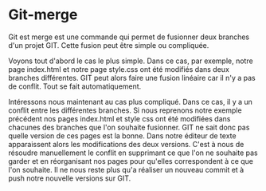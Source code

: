 # Git-merge

Git est merge est une commande qui permet de fusionner deux branches d'un projet GIT. Cette fusion peut être simple ou compliquée.

 Voyons tout d'abord le cas le plus simple. Dans ce cas, par exemple, notre page index.html et notre page style.css ont été modifiés dans deux branches différentes. GIT peut alors faire une fusion linéaire car il n'y a pas de conflit. Tout se fait automatiquement.

 Intéressons nous maintenant au cas plus compliqué. Dans ce cas, il y a un conflit entre les différentes branches. Si nous reprenons notre exemple précédent nos pages index.html et style css ont été modifiées dans chacunes des branches que l'on souhaite fusionner. GIT ne sait donc pas quelle version de ces pages est la bonne. Dans notre éditeur de texte apparaissent alors les modifications  des deux versions. C'est à nous de résoudre manuellement le conflit en supprimant ce que l'on ne souhaite pas garder et en réorganisant nos pages pour qu'elles correspondent à ce que l'on souhaite.
Il ne nous reste plus qu'a réaliser un nouveau commit et à push notre nouvelle versions sur GIT.